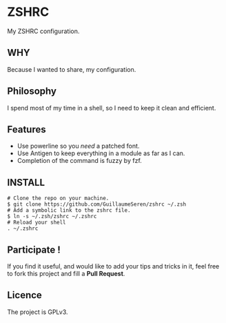 ZSHRC
=====
My ZSHRC configuration.

## WHY
Because I wanted to share, my configuration.

## Philosophy
I spend most of my time in a shell, so I need to keep it clean and efficient.

## Features
- Use powerline so you *need* a patched font.
- Use Antigen to keep everything in a module as far as I can.
- Completion of the command is fuzzy by fzf.

## INSTALL
```
# Clone the repo on your machine.
$ git clone https://github.com/GuillaumeSeren/zshrc ~/.zsh
# Add a symbolic link to the zshrc file.
$ ln -s ~/.zsh/zshrc ~/.zshrc
# Reload your shell
. ~/.zshrc
```

## Participate !
If you find it useful, and would like to add your tips and tricks in it,
feel free to fork this project and fill a __Pull Request__.

## Licence
The project is GPLv3.
